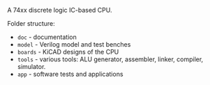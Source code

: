 A 74xx discrete logic IC-based CPU.

Folder structure:
* `doc` - documentation
* `model` - Verilog model and test benches
* `boards` - KiCAD designs of the CPU
* `tools` - various tools: ALU generator, assembler, linker, compiler, simulator.
* `app` - software tests and applications
